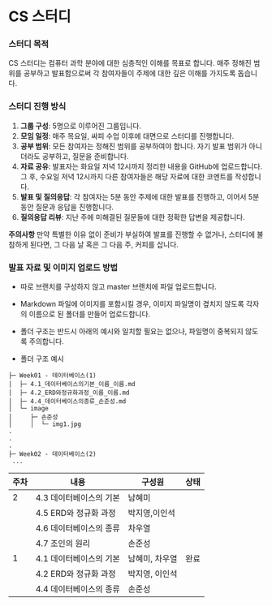 # CS 스터디

### 스터디 목적

CS 스터디는 컴퓨터 과학 분야에 대한 심층적인 이해를 목표로 합니다. 매주 정해진 범위를 공부하고 발표함으로써 각 참여자들이 주제에 대한 깊은 이해를 가지도록 돕습니다.

### 스터디 진행 방식

1. **그룹 구성**: 5명으로 이루어진 그룹입니다.
2. **모임 일정**: 매주 목요일, 싸피 수업 이후에 대면으로 스터디를 진행합니다.
3. **공부 범위**: 모든 참여자는 정해진 범위를 공부하여야 합니다. 자기 발표 범위가 아니더라도 공부하고, 질문을 준비합니다.
4. **자료 공유**: 발표자는 화요일 저녁 12시까지 정리한 내용을 GitHub에 업로드합니다. 그 후, 수요일 저녁 12시까지 다른 참여자들은 해당 자료에 대한 코멘트를 작성합니다.
5. **발표 및 질의응답**: 각 참여자는 5분 동안 주제에 대한 발표를 진행하고, 이어서 5분 동안 질문과 응답을 진행합니다.
6. **질의응답 리뷰**: 지난 주에 미해결된 질문들에 대한 정확한 답변을 제공합니다.

**주의사항**
만약 특별한 이유 없이 준비가 부실하여 발표를 진행할 수 없거나, 스터디에 불참하게 된다면, 그 다음 날 혹은 그 다음 주, 커피를 삽니다.

### 발표 자료 및 이미지 업로드 방법

- 따로 브랜치를 구성하지 않고 master 브랜치에 파일 업로드합니다.
- Markdown 파일에 이미지를 포함시킬 경우, 이미지 파일명이 곂치지 않도록 각자의 이름으로 된 폴더를 만들어 업로드합니다.
- 폴더 구조는 반드시 아래의 예시와 일치할 필요는 없으나, 파일명이 중복되지 않도록 주의합니다.


- 폴더 구조 예시
```
├─ Week01 - 데이터베이스(1)
│  ├─ 4.1_데이터베이스의기본_이름_이름.md
│  ├─ 4.2_ERD와정규화과정_이름_이름.md
│  ├─ 4.4_데이터베이스의종류_손준성.md
│  └─ image
│     ├─ 손준성
│     │  └─ img1.jpg
.
.
.
├─ Week02 - 데이터베이스(2)
 ...
```


| 주차  | 내용 | 구성원  | 상태 |
| ----  | ---- | ----  | ---- |
| 2 | 4.3 데이터베이스의 기본 | 남혜미 |  |
|  | 4.5 ERD와 정규화 과정 | 박지영,이인석  |  |
|  | 4.6 데이터베이스의 종류 | 차우열 |  |
|  | 4.7 조인의 원리 | 손준성 |  |
| 1 | 4.1 데이터베이스의 기본 | 남혜미, 차우열 | 완료 |
|  | 4.2 ERD와 정규화 과정 | 박지영, 이인석 |  |
|  | 4.4 데이터베이스의 종류 | 손준성 |  |














